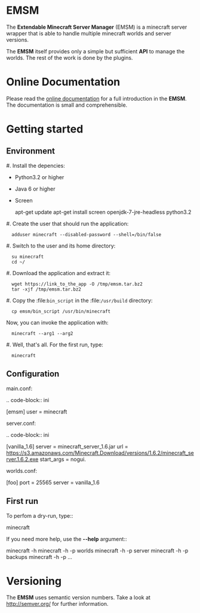 EMSM
====

The **Extendable Minecraft Server Manager** (EMSM) is a minecraft server wrapper that is able to handle multiple minecraft worlds and server versions.

The **EMSM** itself provides only a simple but sufficient **API** to manage the worlds. The rest of the work is done by the plugins.

Online Documentation
====================

Please read the [online documentation](http://emsm.benediktschmitt.de) for a full introduction in the **EMSM**. The documentation is small and comprehensible.

Getting started
===============

Environment
-----------

#. Install the depencies:

   * Python3.2 or higher
   * Java 6 or higher
   * Screen
   
      apt-get update 
      apt-get install screen openjdk-7-jre-headless python3.2
      
#. Create the user that should run the application:

      adduser minecraft --disabled-password --shell=/bin/false
      
#. Switch to the user and its home directory:

      su minecraft
      cd ~/
      
#. Download the application and extract it:

      wget https://link_to_the_app -O /tmp/emsm.tar.bz2
      tar -xjf /tmp/emsm.tar.bz2
      
#. Copy the :file:`bin_script` in the :file:`/usr/build` directory:
   
      cp emsm/bin_script /usr/bin/minecraft

   Now, you can invoke the application with:
   
      minecraft --arg1 --arg2

#. Well, that's all. For the first run, type:

      minecraft       

Configuration
-------------

main.conf:

.. code-block:: ini

   [emsm]
   user = minecraft
   
server.conf:

.. code-block:: ini

   [vanilla_1.6]
   server = minecraft_server_1.6.jar
   url = https://s3.amazonaws.com/Minecraft.Download/versions/1.6.2/minecraft_server.1.6.2.exe
   start_args = nogui.
   
worlds.conf:

   [foo]
   port = 25565
   server = vanilla_1.6
   
  
First run
---------

To perfom a dry-run, type::

   minecraft
   
If you need more help, use the **--help** argument::

   minecraft -h
   minecraft -h -p worlds
   minecraft -h -p server
   minecraft -h -p backups
   minecraft -h -p ...
   
Versioning
==========

The **EMSM** uses semantic version numbers. Take a look at http://semver.org/ for further information.

